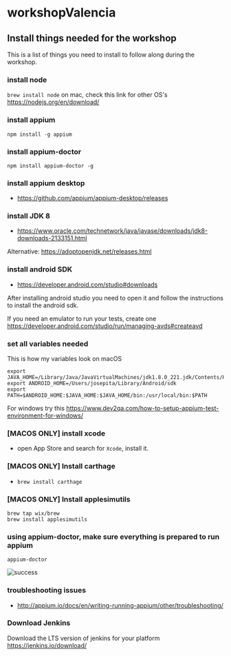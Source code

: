 # workshopValencia

## Install things needed for the workshop

This is a list of things you need to install to follow along during the workshop.

### install node
`brew install node` on mac, check this link for other OS's https://nodejs.org/en/download/

### install appium
`npm install -g appium`

### install appium-doctor
`npm install appium-doctor -g` 

### install appium desktop
* https://github.com/appium/appium-desktop/releases

### install JDK 8
* https://www.oracle.com/technetwork/java/javase/downloads/jdk8-downloads-2133151.html


Alternative: https://adoptopenjdk.net/releases.html

### install android SDK
* https://developer.android.com/studio#downloads

After installing android studio you need to open it and follow the instructions to install the android sdk.

If you need an emulator to run your tests, create one https://developer.android.com/studio/run/managing-avds#createavd


### set all variables needed

This is how my variables look on macOS
``` 
export JAVA_HOME=/Library/Java/JavaVirtualMachines/jdk1.8.0_221.jdk/Contents/Home
export ANDROID_HOME=/Users/josepita/Library/Android/sdk
export PATH=$ANDROID_HOME:$JAVA_HOME:$JAVA_HOME/bin:/usr/local/bin:$PATH
``` 

For windows try this https://www.dev2qa.com/how-to-setup-appium-test-environment-for-windows/


### [MACOS ONLY] install xcode
* open App Store and search for `Xcode`, install it.

### [MACOS ONLY] Install carthage
* `brew install carthage`

### [MACOS ONLY] Install applesimutils
``` 
brew tap wix/brew
brew install applesimutils
``` 
### using appium-doctor, make sure everything is prepared to run appium
`appium-doctor` 


![success](https://i.imgur.com/MzyhLfE.jpg)
### troubleshooting issues
* http://appium.io/docs/en/writing-running-appium/other/troubleshooting/

### Download Jenkins
Download the LTS version of jenkins for your platform
https://jenkins.io/download/
